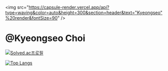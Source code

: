 <img src="https://capsule-render.vercel.app/api?type=waving&color=auto&height=300&section=header&text="Kyeongseo"%20render&fontSize=90" />

# @Kyeongseo Choi

[![Solved.ac프로필](http://mazassumnida.wtf/api/generate_badge?boj={rudtjml21})](https://solved.ac/{handle})

[![Top Langs](https://github-readme-stats.vercel.app/api/top-langs/?username=kyeongseo90&layout=compact)](https://github.com/kyeongseo90/github-readme-stats)

